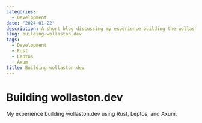 ```yaml
---
categories:
  - Development
date: "2024-01-22"
description: A short blog discussing my experience building the wollaston.dev website using Rust, Leptos, and Axum.
slug: building-wollaston.dev
tags:
  - Development
  - Rust
  - Leptos
  - Axum
title: Building wollaston.dev
---
```


# Building wollaston.dev

My experience building wollaston.dev using Rust, Leptos, and Axum.

